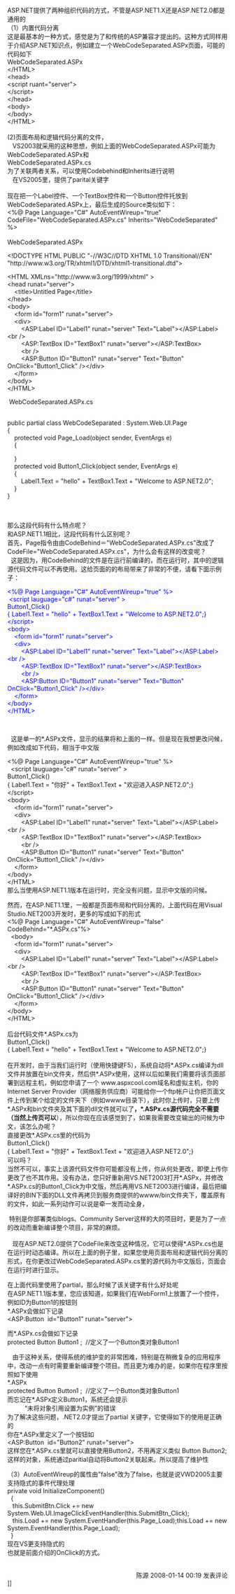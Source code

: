 <p>ASP.NET提供了两种组织代码的方式，不管是ASP.NET1.X还是ASP.NET2.0都是通用的<!--dvnews_ad_begin--><!--dvnews_ad_end--><br />
（1）内置代码分离<br />
这是最基本的一种方式，感觉是为了和传统的ASP兼容才提出的。这种方式同样用于介绍ASP.NET知识点，例如建立一个WebCodeSeparated.ASPx页面，可能的代码如下<br />
WebCodeSeparated.ASPx<br />
&lt;/HTML&gt;<br />
&lt;head&gt;<br />
&lt;script ruant="server"&gt;<br />
&lt;/script&gt;<br />
&lt;/head&gt;<br />
&lt;body&gt;<br />
&lt;/body&gt;<br />
&lt;/HTML&gt;<br />
<br />
(2)页面布局和逻辑代码分离的文件，<br />
&nbsp;&nbsp; VS2003就采用的这种思想，例如上面的WebCodeSeparated.ASPx可能为<br />
WebCodeSeparated.ASPx和<br />
WebCodeSeparated.ASPx.cs<br />
为了关联两者关系，可以使用Codebehind和Inherits进行说明&nbsp;<br />
&nbsp;&nbsp; 在VS2005里，提供了parital关键字 <br />
<br />
现在把一个Label控件、一个TextBox控件和一个Button控件托放到WebCodeSeparated.ASPx上，最后生成的Source类似如下：<br />
&lt;%@ Page Language="C#" AutoEventWireup="true" CodeFile="WebCodeSeparated.ASPx.cs" Inherits="WebCodeSeparated" %&gt;<br />
<br />
WebCodeSeparated.ASPx</p>
<p>&lt;!DOCTYPE HTML PUBLIC "-//W3C//DTD XHTML 1.0 Transitional//EN" "http://www.w3.org/TR/xhtml1/DTD/xhtml1-transitional.dtd"&gt;</p>
<p>&lt;HTML XMLns="http://www.w3.org/1999/xhtml" &gt;<br />
&lt;head runat="server"&gt;<br />
&nbsp;&nbsp;&nbsp; &lt;title&gt;Untitled Page&lt;/title&gt;<br />
&lt;/head&gt;<br />
&lt;body&gt;<br />
&nbsp;&nbsp;&nbsp; &lt;form id="form1" runat="server"&gt;<br />
&nbsp;&nbsp;&nbsp; &lt;div&gt;<br />
&nbsp;&nbsp;&nbsp;&nbsp;&nbsp;&nbsp;&nbsp; &lt;ASP:Label ID="Label1" runat="server" Text="Label"&gt;&lt;/ASP:Label&gt;&lt;br /&gt;<br />
&nbsp;&nbsp;&nbsp;&nbsp;&nbsp;&nbsp;&nbsp; &lt;ASP:TextBox ID="TextBox1" runat="server"&gt;&lt;/ASP:TextBox&gt;<br />
&nbsp;&nbsp;&nbsp;&nbsp;&nbsp;&nbsp;&nbsp; &lt;br /&gt;<br />
&nbsp;&nbsp;&nbsp;&nbsp;&nbsp;&nbsp;&nbsp; &lt;ASP:Button ID="Button1" runat="server" Text="Button" OnClick="Button1_Click" /&gt;&lt;/div&gt;<br />
&nbsp;&nbsp;&nbsp; &lt;/form&gt;<br />
&lt;/body&gt;<br />
&lt;/HTML&gt;</p>
<p>&nbsp;WebCodeSeparated.ASPx.cs<br />
<br />
</p>
<p>public partial class WebCodeSeparated : System.Web.UI.Page<br />
{<br />
&nbsp;&nbsp;&nbsp; protected void Page_Load(object sender, EventArgs e)<br />
&nbsp;&nbsp;&nbsp; {</p>
<p>&nbsp;&nbsp;&nbsp; }<br />
&nbsp;&nbsp;&nbsp; protected void Button1_Click(object sender, EventArgs e)<br />
&nbsp;&nbsp;&nbsp; {<br />
&nbsp;&nbsp;&nbsp;&nbsp;&nbsp;&nbsp;&nbsp; Label1.Text = "hello" + TextBox1.Text + "Welcome to ASP.NET2.0";<br />
&nbsp;&nbsp;&nbsp; }<br />
}</p>
<p><br />
<br />
那么这段代码有什么特点呢？<br />
和ASP.NET1.1相比，这段代码有什么区别呢？<br />
首先，Page指令由由CodeBehind＝"WebCodeSeparated.ASPx.cs"改成了CodeFile="WebCodeSeparated.ASPx.cs"，为什么会有这样的改变呢？<br />
&nbsp; 这是因为，用CodeBehind的文件是在运行前编译的，而在运行时，其中的逻辑源代码文件可以不再使用。这给页面的的布局带来了非常的不便，请看下面示例子：</p>
<p style="color: #0000ff;">&lt;%@ Page Language="C#" AutoEventWireup="true" %&gt;<br />
&nbsp;&lt;script lauguage="c#" runat="server" &gt;<br />
Button1_Click()<br />
{ Label1.Text = "hello" + TextBox1.Text + "Welcome to ASP.NET2.0";}<br />
&lt;/script&gt;<br />
&lt;body&gt;<br />
&nbsp;&nbsp;&nbsp; &lt;form id="form1" runat="server"&gt;<br />
&nbsp;&nbsp;&nbsp; &lt;div&gt;<br />
&nbsp;&nbsp;&nbsp;&nbsp;&nbsp;&nbsp;&nbsp; &lt;ASP:Label ID="Label1" runat="server" Text="Label"&gt;&lt;/ASP:Label&gt;&lt;br /&gt;<br />
&nbsp;&nbsp;&nbsp;&nbsp;&nbsp;&nbsp;&nbsp; &lt;ASP:TextBox ID="TextBox1" runat="server"&gt;&lt;/ASP:TextBox&gt;<br />
&nbsp;&nbsp;&nbsp;&nbsp;&nbsp;&nbsp;&nbsp; &lt;br /&gt;<br />
&nbsp;&nbsp;&nbsp;&nbsp;&nbsp;&nbsp;&nbsp; &lt;ASP:Button ID="Button1" runat="server" Text="Button" OnClick="Button1_Click" /&gt;&lt;/div&gt;<br />
&nbsp;&nbsp;&nbsp; &lt;/form&gt;<br />
&lt;/body&gt;<br />
&lt;/HTML&gt; </p>
<p>&nbsp;</p>
<p>&nbsp; 这是单一的*.ASPx文件，显示的结果将和上面的一样。但是现在我想更改问候，例如改成如下代码，相当于中文版</p>
<p>&lt;%@ Page Language="C#" AutoEventWireup="true" %&gt;<br />
&nbsp; &lt;script lauguage="c#" runat="server" &gt;<br />
Button1_Click()<br />
{ Label1.Text = "你好" + TextBox1.Text + "欢迎进入ASP.NET2.0";}<br />
&lt;/script&gt;<br />
&lt;body&gt;<br />
&nbsp;&nbsp;&nbsp; &lt;form id="form1" runat="server"&gt;<br />
&nbsp;&nbsp;&nbsp; &lt;div&gt;<br />
&nbsp;&nbsp;&nbsp;&nbsp;&nbsp;&nbsp;&nbsp; &lt;ASP:Label ID="Label1" runat="server" Text="Label"&gt;&lt;/ASP:Label&gt;&lt;br /&gt;<br />
&nbsp;&nbsp;&nbsp;&nbsp;&nbsp;&nbsp;&nbsp; &lt;ASP:TextBox ID="TextBox1" runat="server"&gt;&lt;/ASP:TextBox&gt;<br />
&nbsp;&nbsp;&nbsp;&nbsp;&nbsp;&nbsp;&nbsp; &lt;br /&gt;<br />
&nbsp;&nbsp;&nbsp;&nbsp;&nbsp;&nbsp;&nbsp; &lt;ASP:Button ID="Button1" runat="server" Text="Button" OnClick="Button1_Click" /&gt;&lt;/div&gt;<br />
&nbsp;&nbsp;&nbsp; &lt;/form&gt;<br />
&lt;/body&gt;<br />
&lt;/HTML&gt;<br />
那么当使用ASP.NET1.1版本在运行时，完全没有问题，显示中文版的问候。</p>
<p>然而，在ASP.NET1.1里，一般都是页面布局和代码分离的，上面代码在用Visual Studio.NET2003开发时，更多的写成如下的形式<br />
&lt;%@ Page Language="C#" AutoEventWireup="false"&nbsp; CodeBehind="*.ASPx.cs"%&gt;<br />
&nbsp; &lt;body&gt;<br />
&nbsp;&nbsp;&nbsp; &lt;form id="form1" runat="server"&gt;<br />
&nbsp;&nbsp;&nbsp; &lt;div&gt;<br />
&nbsp;&nbsp;&nbsp;&nbsp;&nbsp;&nbsp;&nbsp; &lt;ASP:Label ID="Label1" runat="server" Text="Label"&gt;&lt;/ASP:Label&gt;&lt;br /&gt;<br />
&nbsp;&nbsp;&nbsp;&nbsp;&nbsp;&nbsp;&nbsp; &lt;ASP:TextBox ID="TextBox1" runat="server"&gt;&lt;/ASP:TextBox&gt;<br />
&nbsp;&nbsp;&nbsp;&nbsp;&nbsp;&nbsp;&nbsp; &lt;br /&gt;<br />
&nbsp;&nbsp;&nbsp;&nbsp;&nbsp;&nbsp;&nbsp; &lt;ASP:Button ID="Button1" runat="server" Text="Button" OnClick="Button1_Click" /&gt;&lt;/div&gt;<br />
&nbsp;&nbsp;&nbsp; &lt;/form&gt;<br />
&lt;/body&gt;<br />
&lt;/HTML&gt;&nbsp;<br />
<br />
后台代码文件*.ASPx.cs为<br />
Button1_Click()<br />
{ Label1.Text = "hello" + TextBox1.Text + "Welcome to ASP.NET2.0";}<br />
<br />
在开发时，由于当我们运行时（使用快捷键F5），系统自动将*.ASPx.cs编译为dll文件并放置在bin文件夹，然后供*.ASPx使用，这样以后如果我们需要将该页面部署到远程主机，例如您申请了一个 www.aspxcool.com域名和虚拟主机，你的Internet Server Provider（网络服务供应商）可能给你一个ftp帐户让你把页面文件上传到某个给定的文件夹下（例如wwww目录下），此时你上传时，只要上传*.ASPx和bin文件夹及其下面的dll文件就可以了<strong>，*.ASPx.cs源代码完全不需要（当然上传页可以</strong>），所以你现在应该感觉到了，如果我需要改变输出的问候为中文，该怎么办呢？<br />
直接更改*.ASPx.cs里的代码为<br />
Button1_Click()<br />
{ Label1.Text = "你好" + TextBox1.Text + "欢迎进入ASP.NET2.0";}<br />
可以吗？<br />
当然不可以，事实上该源代码文件你可能都没有上传，你从何处更改，即使上传你更改了也不其作用。没有办法，您只好重新用VS.NET2003打开*.ASPx，并修改*.ASPx.cs的Button1_Click为中文版，然后再用VS.NET2003进行编译，最后把编译好的BIN下面的DLL文件再拷贝到服务商提供的wwww/bin文件夹下，覆盖原有的文件，如此一系列动作可以说是牵一发而动全身，</p>
&nbsp;特别是你部署类似blogs、Community Server这样的大的项目时，更是为了一点的改动而重新编译整个项目，非常的麻烦。<br />
<br />
&nbsp;&nbsp; 现在ASP.NET2.0提供了CodeFile来改变这种情况，它可以使得*.ASPx.cs也是在运行时动态编译。所以在上面的例子里，如果您使用页面布局和逻辑代码分离的形式，在你更改过WebCodeSeparated.ASPx.cs里的源代码为中文版后，页面会在运行时进行显示。
<p>在上面代码里使用了partial，那么时候了该关键字有什么好处呢<br />
在ASP.NET1.1版本里，您应该知道，如果我们在WebForm1上放置了一个控件，例如ID为Button1的按钮则<br />
*.ASPx会做如下记录<br />
&lt;ASP:Button&nbsp; id="Button1" runat="server"&gt;</p>
<p>而*.ASPx.cs会做如下记录<br />
protected Button Button1 ;&nbsp; //定义了一个Button类对象Button1</p>
<p>&nbsp;&nbsp; 由于这种关系，使得系统的维护变的非常困难，特别是在稍微复杂的应用程序中，改动一点有时需要重新编译整个项目。而且更为难办的是，如果你在程序里按照如下使用<br />
*.ASPx<br />
protected Button Button1 ;&nbsp; //定义了一个Button类对象Button1<br />
而忘记在*.ASPx定义Button1，系统还会提示<br />
&nbsp;&nbsp;&nbsp;&nbsp;&nbsp;&nbsp;&nbsp;&nbsp;&nbsp; “未将对象引用设置为实例”的错误&nbsp;&nbsp;&nbsp; <br />
为了解决这些问题，.NET2.0才提出了partial 关键字，它使得如下的使用是正确的<br />
你在*.ASPx里定义了一个按钮如<br />
&lt;ASP:Button&nbsp; id="Button2" runat="server"&gt;<br />
这样您在*.ASPx.cs里就可以直接使用Button2，不用再定义类似 Button Button2;这样的对象，系统通过paritial自动将Button2关联起来。所以提高了维护性</p>
<p>（3）AutoEventWireup的属性由"false"改为了false，也就是说VWD2005主要支持隐式的事件代理处理<br />
private void InitializeComponent()<br />
&nbsp;&nbsp;{&nbsp;&nbsp;&nbsp; <br />
&nbsp;&nbsp;&nbsp;this.SubmitBtn.Click += new System.Web.UI.ImageClickEventHandler(this.SubmitBtn_Click);<br />
&nbsp;&nbsp;&nbsp;this.Load += new System.EventHandler(this.Page_Load);this.Load += new System.EventHandler(this.Page_Load);<br />
&nbsp;&nbsp;}<br />
现在VS更支持隐式的<br />
也就是前面介绍的OnClick的方式。</p>
<img src="http://www.cnblogs.com/leavingme/aggbug/1166230.html" width="1" height="1" /><br /><br /><div align="right"><a style="text-decoration: none;" href="http://leavingme.cnblogs.com/" target="_blank">陈源</a> 2008-01-14 00:19 <a href="http://www.cnblogs.com/leavingme/archive/2008/01/14/1166230.html#Feedback" target="_blank" style="text-decoration: none;">发表评论</a></div>]]